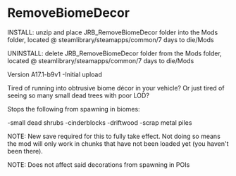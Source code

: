 # RemoveBiomeDecor


INSTALL: unzip and place JRB_RemoveBiomeDecor  folder into the Mods folder, located @ steamlibrary/steamapps/common/7 days to die/Mods

UNINSTALL: delete JRB_RemoveBiomeDecor folder from the Mods folder, located @ steamlibrary/steamapps/common/7 days to die/Mods

Version A17.1-b9v1
-Initial upload

Tired of running into obtrusive biome décor in your vehicle? Or just tired of seeing so many small dead trees with poor LOD?

Stops the following from spawning in biomes:

-small dead shrubs
-cinderblocks
-driftwood
-scrap metal piles

NOTE: New save required for this to fully take effect. Not doing so means the mod will only work in chunks that have not been loaded yet (you haven't been there).

NOTE: Does not affect said decorations from spawning in POIs
